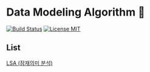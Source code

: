 # Data Modeling Algorithm :tada:  
[![Build Status](https://travis-ci.org/renuevo/data-modeling-algorithm.svg?branch=master)](https://travis-ci.org/renuevo/data-modeling-algorithm)
[![License MIT](https://img.shields.io/badge/license-MIT-blue.svg)](https://raw.githubusercontent.com/iluwatar/java-design-patterns/master/LICENSE.md)


## List
[LSA (잠재의미 분석)](https://github.com/renuevo/data-modeling-algorithm/tree/master/lsa)

